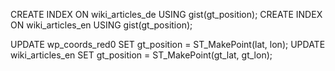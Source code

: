CREATE INDEX ON wiki_articles_de USING gist(gt_position);
CREATE INDEX ON wiki_articles_en USING gist(gt_position);

UPDATE wp_coords_red0 SET gt_position = ST_MakePoint(lat, lon);
UPDATE wiki_articles_en SET gt_position = ST_MakePoint(gt_lat, gt_lon);
